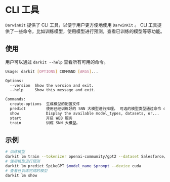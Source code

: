# CLI 工具

`DarwinKit` 提供了 CLI 工具，以便于用户更方便地使用 `DarwinKit` 。
CLI 工具提供了一些命令，比如训练模型，使用模型进行预测，查看已训练的模型等等功能。

## 使用
用户可以通过 `darkit --help` 查看所有可用的命令。
```bash
Usage: darkit [OPTIONS] COMMAND [ARGS]...

Options:
  --version  Show the version and exit.
  --help     Show this message and exit.

Commands:
  create-options  生成模型的配置文件
  predict         使用已经训练好的 SNN 大模型进行推理。 可选的模型类型通过命令 darkit show...
  show            Display the available model_types, datasets, or...
  start           开启 WEB 服务
  train           训练 SNN 大模型。
```

## 示例
```bash
# 训练模型
darkit lm train --tokenizer openai-community/gpt2 --dataset Salesforce/wikitext:wikitext-103-raw-v1  SpikeGPT --vocab_size 30500 --ctx_len 1024
# 使用模型进行预测
darkit lm predict SpikeGPT $model_name $prompt --device cuda
# 查看已训练完成的模型
darkit lm show
```